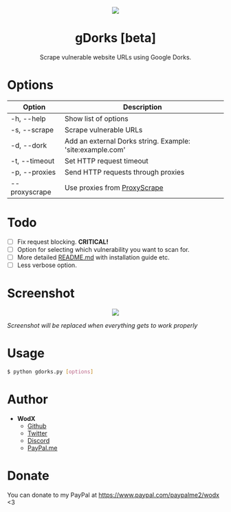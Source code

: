 <p align="center">
    <img src="https://raw.githubusercontent.com/WodxTV/gDorks/master/images/logo.png">
</p>
<h1 align="center">gDorks [beta]</h1>
<p align="center">Scrape vulnerable website URLs using Google Dorks.</p>

# Options
Option | Description
-------|------------
-h, --help | Show list of options
-s, --scrape | Scrape vulnerable URLs
-d, --dork | Add an external Dorks string. Example: 'site:example.com'
-t, --timeout | Set HTTP request timeout
-p, --proxies | Send HTTP requests through proxies
--proxyscrape | Use proxies from [ProxyScrape](https://proxyscrape.com/)

# Todo
- [ ] Fix request blocking. **CRITICAL!**
- [ ] Option for selecting which vulnerability you want to scan for.
- [ ] More detailed [README.md](README.md) with installation guide etc.
- [ ] Less verbose option.

# Screenshot
<p align="center">
    <img src="https://raw.githubusercontent.com/WodxTV/gDorks/master/images/screenshot.png">
</p>

_Screenshot will be replaced when everything gets to work properly_

# Usage
```bash
$ python gdorks.py [options]
```

# Author
- **WodX**
    - [Github](https://github.com/WodXTV)
    - [Twitter](https://twitter.com/wodxgod)
    - [Discord](https://profiles.pw/profile/621044372951269417)
    - [PayPal.me](https://www.paypal.com/paypalme2/wodx)

# Donate
You can donate to my PayPal at https://www.paypal.com/paypalme2/wodx <3
